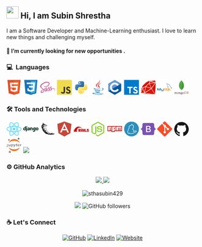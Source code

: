 ## <img src="https://media.tenor.com/images/30169e4a670daf12443df7d2dd140176/tenor.gif" width="32" height="32"> Hi, I am Subin Shrestha

I am a Software Developer and Machine-Learning enthusiast. I love to learn new things and challenging myself.

#### 🔭 I’m currently looking for new opportunities .

### :computer: &nbsp;Languages
<p>
  <img src="https://github.com/devicons/devicon/blob/master/icons/html5/html5-original.svg" alt="HTML" width="40" height="40"/> 
  <img src="https://github.com/devicons/devicon/blob/master/icons/css3/css3-original.svg" alt="CSS" width="40" height="40"/> 
  <img src="https://github.com/devicons/devicon/blob/master/icons/sass/sass-original.svg" alt="Sass" width="40" height="40"/> 
  <img src="https://github.com/devicons/devicon/blob/master/icons/javascript/javascript-original.svg" alt="JavaScript" width="40" height="40"/> 
  <img src="https://github.com/devicons/devicon/blob/master/icons/python/python-original.svg" alt="Python" width="40" height="40"/> 
  <img src="https://github.com/devicons/devicon/blob/master/icons/java/java-original.svg" alt="Java" width="40" height="40"/> 
  <img src="https://github.com/devicons/devicon/blob/master/icons/c/c-original.svg" alt="C" width="40" height="40"/> 
  <img src="https://github.com/devicons/devicon/blob/master/icons/typescript/typescript-original.svg" alt="TypeScript" width="40" height="40"/> 
  <img src="https://github.com/devicons/devicon/blob/master/icons/ruby/ruby-plain.svg" alt="Ruby" width="40" height="40"/> 
  <img src="https://github.com/devicons/devicon/blob/master/icons/mysql/mysql-original-wordmark.svg" alt="MySQL" width="40" height="40"/> 
  <img src="https://github.com/devicons/devicon/blob/master/icons/mongodb/mongodb-original-wordmark.svg" alt="MongoDB" width="40" height="40"/> 
</p>

### 🛠 Tools and Technologies
<p>
  <img src="https://github.com/devicons/devicon/blob/master/icons/react/react-original.svg" alt="React" width="40" height="40"/ >
  <img src="https://github.com/devicons/devicon/blob/master/icons/django/django-plain-wordmark.svg" alt="Django" width="40" height="40"/ >
  <img src="https://github.com/devicons/devicon/blob/master/icons/flask/flask-original.svg" alt="Flask" width="40" height="40"/ >
  <img src="https://github.com/devicons/devicon/blob/master/icons/angularjs/angularjs-plain.svg" alt="Angular" width="40" height="40"/ >
  <img src="https://github.com/devicons/devicon/blob/master/icons/rails/rails-plain-wordmark.svg" alt="Ruby on Rails" width="40" height="40"/ >
  <img src="https://github.com/devicons/devicon/blob/master/icons/nodejs/nodejs-original.svg" alt="Node" width="40" height="40"/ >
  <img src="https://github.com/devicons/devicon/blob/master/icons/npm/npm-original-wordmark.svg" alt="NPM" width="40" height="40"/ >
  <img src="https://github.com/devicons/devicon/blob/master/icons/yarn/yarn-original.svg" alt="Yarn" width="40" height="40"/ >
  <img src="https://github.com/devicons/devicon/blob/master/icons/bootstrap/bootstrap-plain.svg" alt="Bootstrap" width="40" height="40"/ >
  <img src="https://github.com/devicons/devicon/blob/master/icons/git/git-original.svg" alt="Git" width="40" height="40"/ >
  <img src="https://github.com/devicons/devicon/blob/master/icons/github/github-original.svg" alt="GitHub" width="40" height="40"/ >
  <img src="https://github.com/devicons/devicon/blob/master/icons/jupyter/jupyter-original-wordmark.svg" alt="Jupyter Notebook" width="40" height="40"/ >
  <img src="https://img.icons8.com/color/50/000000/adobe-photoshop.png" />
</p>

### ⚙️ GitHub Analytics
<p align="center">
<a href="https://github.com/sthasubin429">
  <img height="180em" src="https://github-readme-stats-eight-theta.vercel.app/api?username=sthasubin429&show_icons=true&theme=radical&include_all_commits=true&count_private=true"/>
  <img height="180em" src="https://github-readme-stats-eight-theta.vercel.app/api/top-langs/?username=sthasubin429&layout=compact&langs_count=8&theme=radical&hide=jupyter%20notebook"/>
</a>
</p>
<p align="center"><img align="center" src="https://github-readme-streak-stats.herokuapp.com/?user=sthasubin429&show_icons=true&theme=tokyonight_duo" alt="sthasubin429" /></p>


<p align="center">
  <img src="https://visitor-badge.laobi.icu/badge?page_id=sthasubin429.sthasubin429">
  <img alt="GitHub followers" src="https://img.shields.io/github/followers/sthasubin429?style=social">
</p>


###  :coffee: Let's Connect
<p align="center">
	<a href="https://github.com/sthasubin429" target="_blank"><img src="https://img.icons8.com/bubbles/50/000000/github.png" alt="GitHub"/></a>
	<a href="https://www.linkedin.com/in/sthasubin/" target="_blank"><img src="https://img.icons8.com/bubbles/50/000000/linkedin.png" alt="LinkedIn"/></a>
	<a href="https://www.subinstha.com.np/" target="_blank"><img src="https://img.icons8.com/bubbles/50/000000/geography.png" alt="Website"/></a>

</p>




<!--
	<a href="#"><img src="https://img.icons8.com/bubbles/50/000000/facebook-new.png" alt="Facebook"/></a>
	<a href="#"><img src="https://img.icons8.com/bubbles/50/000000/instagram-new.png" alt="Instagram"/></a>
	<a href="#"><img src="https://img.icons8.com/bubbles/50/000000/twitter.png" alt="Twitter"/></a>

**sthasubin429/sthasubin429** is a ✨ _special_ ✨ repository because its `README.md` (this file) appears on your GitHub profile.

Here are some ideas to get you started:

- 🔭 I’m currently working on ...
- 🌱 I’m currently learning ...
- 👯 I’m looking to collaborate on ...
- 🤔 I’m looking for help with ...
- 💬 Ask me about ...
- 📫 How to reach me: ...
- 😄 Pronouns: ...
- ⚡ Fun fact: ...
-->
